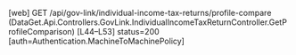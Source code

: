 [web] GET /api/gov-link/individual-income-tax-returns/profile-compare  (DataGet.Api.Controllers.GovLink.IndividualIncomeTaxReturnController.GetProfileComparison)  [L44–L53] status=200 [auth=Authentication.MachineToMachinePolicy]

